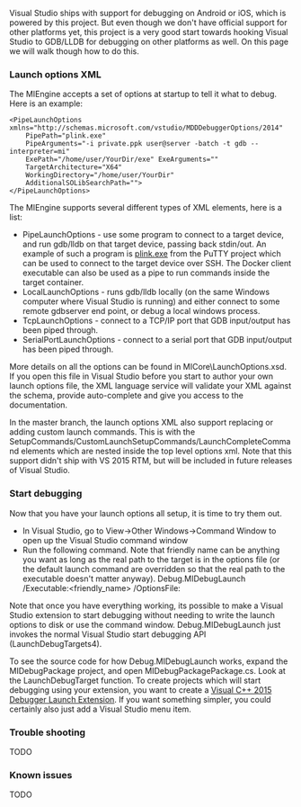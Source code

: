 Visual Studio ships with support for debugging on Android or iOS, which is powered by this project. But even though we don't have official support for other platforms yet, this project is a very good start towards hooking Visual Studio to GDB/LLDB for debugging on other platforms as well. On this page we will walk though how to do this.

### Launch options XML

The MIEngine accepts a set of options at startup to tell it what to debug. Here is an example:

    <PipeLaunchOptions xmlns="http://schemas.microsoft.com/vstudio/MDDDebuggerOptions/2014" 
        PipePath="plink.exe" 
        PipeArguments="-i private.ppk user@server -batch -t gdb --interpreter=mi" 
        ExePath="/home/user/YourDir/exe" ExeArguments="" 
        TargetArchitecture="X64" 
        WorkingDirectory="/home/user/YourDir" 
        AdditionalSOLibSearchPath=""> 
    </PipeLaunchOptions>

The MIEngine supports several different types of XML elements, here is a list:
* PipeLaunchOptions - use some program to connect to a target device, and run gdb/lldb on that target device, passing back stdin/out. An example of such a program is [plink.exe](http://the.earth.li/~sgtatham/putty/latest/x86/putty.exe) from the PuTTY project which can be used to connect to the target device over SSH. The Docker client executable can also be used as a pipe to run commands inside the target container.
* LocalLaunchOptions - runs gdb/lldb locally (on the same Windows computer where Visual Studio is running) and either connect to some remote gdbserver end point, or debug a local windows process.
* TcpLaunchOptions - connect to a TCP/IP port that GDB input/output has been piped through.
* SerialPortLaunchOptions - connect to a serial port that GDB input/output has been piped through.

More details on all the options can be found in MICore\LaunchOptions.xsd. If you open this file in Visual Studio before you start to author your own launch options file, the XML language service will validate your XML against the schema, provide auto-complete and give you access to the documentation.

In the master branch, the launch options XML also support replacing or adding custom launch commands. This is with the SetupCommands/CustomLaunchSetupCommands/LaunchCompleteCommand elements which are nested inside the top level options xml. Note that this support didn't ship with VS 2015 RTM, but will be included in future releases of Visual Studio.

### Start debugging

Now that you have your launch options all setup, it is time to try them out.
* In Visual Studio, go to View->Other Windows->Command Window to open up the Visual Studio command window
* Run the following command. Note that friendly name can be anything you want as long as the real path to the target is in the options file (or the default launch command are overridden so that the real path to the executable doesn't matter anyway).
    Debug.MIDebugLaunch /Executable:<friendly_name> /OptionsFile:<path-to-file>

Note that once you have everything working, its possible to make a Visual Studio extension to start debugging without needing to write the launch options to disk or use the command window. Debug.MIDebugLaunch just invokes the normal Visual Studio start debugging API (LaunchDebugTargets4).

To see the source code for how Debug.MIDebugLaunch works, expand the MIDebugPackage project, and open MIDebugPackagePackage.cs. Look at the LaunchDebugTarget function. To create projects which will start debugging using your extension, you want to create a [Visual C++ 2015 Debugger Launch Extension](https://visualstudiogallery.msdn.microsoft.com/7fe7f19f-ceb9-47e3-b440-c62df2b85281). If you want something simpler, you could certainly also just add a Visual Studio menu item.

### Trouble shooting

TODO

### Known issues

TODO
